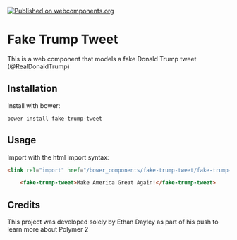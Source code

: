 [![Published on webcomponents.org](https://img.shields.io/badge/webcomponents.org-published-blue.svg)](https://www.webcomponents.org/element/EthanDayley/fake-trump-tweet)

# Fake Trump Tweet
This is a web component that models a fake Donald Trump tweet (@RealDonaldTrump)

## Installation
Install with bower:
```
bower install fake-trump-tweet
```

## Usage
Import with the html import syntax:
```html
<link rel="import" href="/bower_components/fake-trump-tweet/fake-trump-tweet.html" />
```

<!--
<custom-element-demo>
  <template>
    <link rel="import" href="fake-trump-tweet.html">
  </template>
</custom-element-demo>
-->
```html
    <fake-trump-tweet>Make America Great Again!</fake-trump-tweet>
```

## Credits
This project was developed solely by Ethan Dayley as part of his push to learn more about Polymer 2
